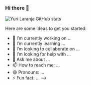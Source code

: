 ### Hi there 👋




![Yuri Laranja GitHub stats](https://github-readme-stats.vercel.app/api?username=YuriLaranja&show_icons=true&theme=radical)


Here are some ideas to get you started:

- 🔭 I’m currently working on ...
- 🌱 I’m currently learning ...
- 👯 I’m looking to collaborate on ...
- 🤔 I’m looking for help with ...
- 💬 Ask me about ...
- 📫 How to reach me: ...
- 😄 Pronouns: ...
- ⚡ Fun fact: ...
-->
